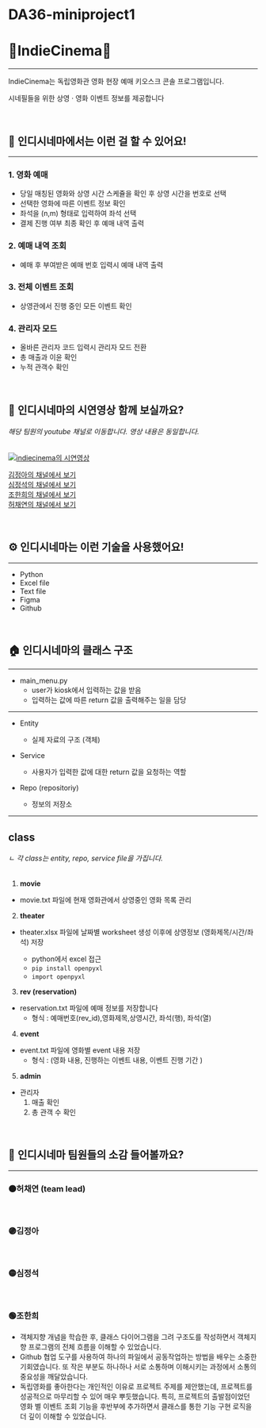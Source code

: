 # DA36-miniproject1

# 🍿IndieCinema🍿
***
IndieCinema는 독립영화관 영화 현장 예매 키오스크 콘솔 프로그램입니다.
<br>

시네필들을 위한 상영 · 영화 이벤트 정보를 제공합니다

<br>


## 🎥 인디시네마에서는 이런 걸 할 수 있어요!
***
### 1. 영화 예매

- 당일 매칭된 영화와 상영 시간 스케쥴을 확인 후 상영 시간을 번호로 선택
- 선택한 영화에 따른 이벤트 정보 확인
- 좌석을 (n,m) 형태로 입력하여 좌석 선택 
- 결제 진행 여부 최종 확인 후 예매 내역 출력

### 2. 예매 내역 조회

- 예매 후 부여받은 예매 번호 입력시 예매 내역 출력

### 3. 전체 이벤트 조회

- 상영관에서 진행 중인 모든 이벤트 확인

### 4. 관리자 모드

- 올바른 관리자 코드 입력시 관리자 모드 전환
- 총 매출과 이윤 확인 
- 누적 관객수 확인

<br>

## 🎥 인디시네마의 시연영상 함께 보실까요?
###### 해당 팀원의 youtube 채널로 이동합니다. 영상 내용은 동일합니다.

[![indiecinema의 시연영상](https://img.youtube.com/vi/b5c93B7LmgE/0.jpg)](https://youtu.be/b5c93B7LmgE?si=qccVx5oWY42ytTdv)

[김정아의 채널에서 보기](https://youtu.be/OA49HNgpa_E?si=nUdQBPnGgQJdxZme)
<br>
[심정석의 채널에서 보기](https://www.youtube.com/watch?v=C9HAoDm_--M)
<br>
[조한희의 채널에서 보기](https://youtu.be/b5c93B7LmgE?si=PV0pb73ppMglAS-9)
<br>
[허채연의 채널에서 보기](https://youtu.be/e6QbKj5W4f8?si=5ByYNl8veqf3mCNh)


<br>

## ⚙️ 인디시네마는 이런 기술을 사용했어요!
***

- Python
- Excel file
- Text file
- Figma
- Github

<br>


## 🏠 인디시네마의 클래스 구조
*** 

* main_menu.py 
  * user가 kiosk에서 입력하는 값을 받음
  * 입력하는 값에 따른 return 값을 출력해주는 일을 담당

---
* Entity
  * 실제 자료의 구조 (객체)
  

* Service
  * 사용자가 입력한 값에 대한 return 값을 요청하는 역할


* Repo (repositoriy)
  * 정보의 저장소
---
## class
###### ㄴ 각 class는 entity, repo, service file을 가집니다.

1) **movie**
- movie.txt 파일에 현재 영화관에서 상영중인 영화 목록 관리

2) **theater**
- theater.xlsx 파일에 날짜별 worksheet 생성 이후에 상영정보 (영화제목/시간/좌석) 저장

  - python에서 excel 접근  
  - ```pip install openpyxl```
  - ```import openpyxl```  

3) **rev (reservation)**
- reservation.txt 파일에 예매 정보를 저장합니다
  - 형식 : 예매번호(rev_id),영화제목,상영시간, 좌석(행), 좌석(열)


4) **event**
- event.txt 파일에 영화별 event 내용 저장
  - 형식 : (영화 내용, 진행하는 이벤트 내용, 이벤트 진행 기간 )


5) **admin**
- 관리자
  1) 매출 확인
  2) 총 관객 수 확인

<br>

## 💭 인디시네마 팀원들의 소감 들어볼까요?
***
### 🟤허채연 (team lead)

<br>

### 🟣김정아 

<br>

### 🟡심정석

<br>

### 🟢조한희
- 객체지향 개념을 학습한 후, 클래스 다이어그램을 그려 구조도를 작성하면서 객체지향 프로그램의 전체 흐름을 이해할 수 있었습니다.
- Github 협업 도구를 사용하여 하나의 파일에서 공동작업하는 방법을 배우는 소중한 기회였습니다. 또 작은 부분도 하나하나 서로 소통하며 이해시키는 과정에서 소통의 중요성을 깨달았습니다.
- 독립영화를 좋아한다는 개인적인 이유로 프로젝트 주제를 제안했는데, 프로젝트를 성공적으로 마무리할 수 있어 매우 뿌듯했습니다. 특히, 프로젝트의 출발점이었던 영화 별 이벤트 조회 기능을 후반부에 추가하면서 클래스를 통한 기능 구현 로직을 더 깊이 이해할 수 있었습니다.

